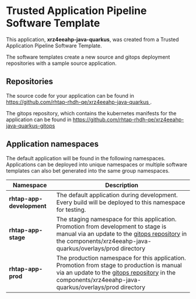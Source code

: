 # Trusted Application Pipeline Software Template

This application, **xrz4eeahp-java-quarkus**, was created from a Trusted Application Pipeline Software Template.

The software templates create a new source and gitops deployment repositories with a sample source application. 

## Repositories

The source code for your application can be found in [https://github.com/rhtap-rhdh-qe/xrz4eeahp-java-quarkus ](https://github.com/rhtap-rhdh-qe/xrz4eeahp-java-quarkus ).
 
The gitops repository, which contains the kubernetes manifests for the application can be found in 
[https://github.com/rhtap-rhdh-qe/xrz4eeahp-java-quarkus-gitops ](https://github.com/rhtap-rhdh-qe/xrz4eeahp-java-quarkus-gitops ) 

## Application namespaces 

The default application will be found in the following namespaces. Applications can be deployed into unique namespaces or multiple software templates can also bet generated into the same group namespaces.  

|  Namespace   |  Description   |  
| -------- | -------- |   
| **rhtap-app-development** | The default application during development. Every build will be deployed to this namespace for testing. | 
| **rhtap-app-stage** | The staging namespace for this application. Promotion from development to stage is manual via an update to the [gitops repository](https://github.com/rhtap-rhdh-qe/xrz4eeahp-java-quarkus-gitops ) in the components/xrz4eeahp-java-quarkus/overlays/prod directory |  
| **rhtap-app-prod** | The production namespace for this application. Promotion from stage to production is manual via an update to the [gitops repository](https://github.com/rhtap-rhdh-qe/xrz4eeahp-java-quarkus-gitops ) in the components/xrz4eeahp-java-quarkus/overlays/prod directory | 
